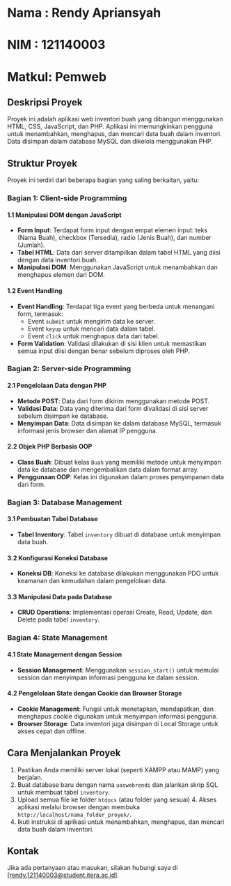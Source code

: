 # Nama  : Rendy Apriansyah
# NIM   : 121140003
# Matkul: Pemweb


## Deskripsi Proyek
Proyek ini adalah aplikasi web inventori buah yang dibangun menggunakan HTML, CSS, JavaScript, dan PHP. Aplikasi ini memungkinkan pengguna untuk menambahkan, menghapus, dan mencari data buah dalam inventori. Data disimpan dalam database MySQL dan dikelola menggunakan PHP.

## Struktur Proyek
Proyek ini terdiri dari beberapa bagian yang saling berkaitan, yaitu:

### Bagian 1: Client-side Programming 

#### 1.1 Manipulasi DOM dengan JavaScript 
- **Form Input**: Terdapat form input dengan empat elemen input: teks (Nama Buah), checkbox (Tersedia), radio (Jenis Buah), dan number (Jumlah).
- **Tabel HTML**: Data dari server ditampilkan dalam tabel HTML yang diisi dengan data inventori buah.
- **Manipulasi DOM**: Menggunakan JavaScript untuk menambahkan dan menghapus elemen dari DOM.

#### 1.2 Event Handling 
- **Event Handling**: Terdapat tiga event yang berbeda untuk menangani form, termasuk:
  - Event `submit` untuk mengirim data ke server.
  - Event `keyup` untuk mencari data dalam tabel.
  - Event `click` untuk menghapus data dari tabel.
- **Form Validation**: Validasi dilakukan di sisi klien untuk memastikan semua input diisi dengan benar sebelum diproses oleh PHP.

### Bagian 2: Server-side Programming 

#### 2.1 Pengelolaan Data dengan PHP 
- **Metode POST**: Data dari form dikirim menggunakan metode POST.
- **Validasi Data**: Data yang diterima dari form divalidasi di sisi server sebelum disimpan ke database.
- **Menyimpan Data**: Data disimpan ke dalam database MySQL, termasuk informasi jenis browser dan alamat IP pengguna.

#### 2.2 Objek PHP Berbasis OOP 
- **Class Buah**: Dibuat kelas `Buah` yang memiliki metode untuk menyimpan data ke database dan mengembalikan data dalam format array.
- **Penggunaan OOP**: Kelas ini digunakan dalam proses penyimpanan data dari form.

### Bagian 3: Database Management 

#### 3.1 Pembuatan Tabel Database 
- **Tabel Inventory**: Tabel `inventory` dibuat di database untuk menyimpan data buah.

#### 3.2 Konfigurasi Koneksi Database 
- **Koneksi DB**: Koneksi ke database dilakukan menggunakan PDO untuk keamanan dan kemudahan dalam pengelolaan data.

#### 3.3 Manipulasi Data pada Database 
- **CRUD Operations**: Implementasi operasi Create, Read, Update, dan Delete pada tabel `inventory`.

### Bagian 4: State Management 

#### 4.1 State Management dengan Session 
- **Session Management**: Menggunakan `session_start()` untuk memulai session dan menyimpan informasi pengguna ke dalam session.

#### 4.2 Pengelolaan State dengan Cookie dan Browser Storage 
- **Cookie Management**: Fungsi untuk menetapkan, mendapatkan, dan menghapus cookie digunakan untuk menyimpan informasi pengguna.
- **Browser Storage**: Data inventori juga disimpan di Local Storage untuk akses cepat dan offline.


## Cara Menjalankan Proyek
1. Pastikan Anda memiliki server lokal (seperti XAMPP atau MAMP) yang berjalan.
2. Buat database baru dengan nama `uaswebrendi` dan jalankan skrip SQL untuk membuat tabel `inventory`.
3. Upload semua file ke folder `htdocs` (atau folder yang sesuai) 4. Akses aplikasi melalui browser dengan membuka `http://localhost/nama_folder_proyek/`.
5. Ikuti instruksi di aplikasi untuk menambahkan, menghapus, dan mencari data buah dalam inventori.


## Kontak
Jika ada pertanyaan atau masukan, silakan hubungi saya di [rendy.121140003@student.itera.ac.id].
